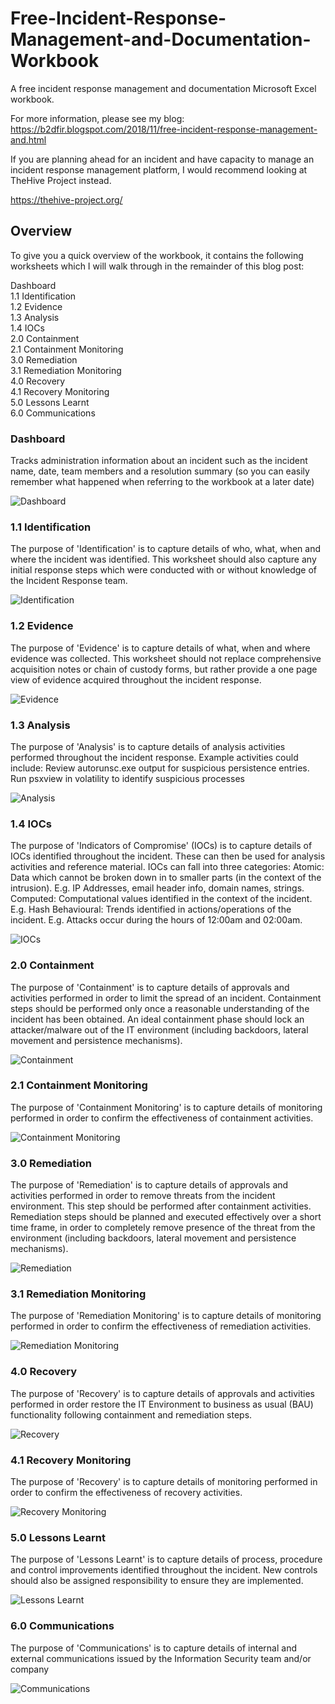 # Free-Incident-Response-Management-and-Documentation-Workbook
A free incident response management and documentation Microsoft Excel workbook.

For more information, please see my blog:
https://b2dfir.blogspot.com/2018/11/free-incident-response-management-and.html

If you are planning ahead for an incident and have capacity to manage an incident response management platform, I would recommend looking at TheHive Project instead.

https://thehive-project.org/

## Overview
To give you a quick overview of the workbook, it contains the following worksheets which I will walk through in the remainder of this blog post:

Dashboard   
1.1 Identification   
1.2 Evidence   
1.3 Analysis   
1.4 IOCs   
2.0 Containment   
2.1 Containment Monitoring   
3.0 Remediation   
3.1 Remediation Monitoring   
4.0 Recovery   
4.1 Recovery Monitoring   
5.0 Lessons Learnt   
6.0 Communications 


### Dashboard
Tracks administration information about an incident such as the incident name, date, team members and a resolution summary (so you can easily remember what happened when referring to the workbook at a later date)

![Dashboard](https://1.bp.blogspot.com/-HK7lYjtR7LY/W-X8ACnxCoI/AAAAAAAAhuM/U0jiXK5Gcr0H2xu8a7xQOd3xcqALAJyKwCLcBGAs/s1600/Dashboard.PNG)

### 1.1 Identification
The purpose of 'Identification' is to capture details of who, what, when and where the incident was identified. This worksheet should also capture any initial response steps which were conducted with or without knowledge of the Incident Response team.

![Identification](https://2.bp.blogspot.com/-aBlW9RV_Ip4/W-Xtny_Ie8I/AAAAAAAAhsQ/ZVptsnIp5zgAz_5-eG6sSy-qoCX3ZJ2DwCLcBGAs/s1600/1.1%2BIdentification.PNG)

### 1.2 Evidence
The purpose of 'Evidence' is to capture details of what, when and where evidence was collected. This worksheet should not replace comprehensive acquisition notes or chain of custody forms, but rather provide a one page view of evidence acquired throughout the incident response.

![Evidence](https://2.bp.blogspot.com/-Ak2w9rrNJv0/W-XuNClQMsI/AAAAAAAAhsY/W_22Mz00u7srVqK9qXjKNNrHn65C5MpEgCLcBGAs/s1600/1.2%2BEvidence.PNG)

### 1.3 Analysis
The purpose of 'Analysis' is to capture details of analysis activities performed throughout the incident response. Example activities could include:
Review autorunsc.exe output for suspicious persistence entries.
Run psxview in volatility to identify suspicious processes

![Analysis](https://4.bp.blogspot.com/-W_tfkqOiBIk/W-XvcJ-pHaI/AAAAAAAAhsk/UF_UgKsiSnkWfiHfX4Ej0y0fV265nOFAQCLcBGAs/s1600/1.3%2BAnalysis.PNG)

### 1.4 IOCs
The purpose of 'Indicators of Compromise' (IOCs) is to capture details of IOCs identified throughout the incident. These can then be used for analysis activities and reference material. IOCs can fall into three categories:
Atomic: Data which cannot be broken down in to smaller parts (in the context of the intrusion). E.g. IP Addresses, email header info, domain names, strings.
Computed: Computational values identified in the context of the incident. E.g. Hash
Behavioural: Trends identified in actions/operations of the incident. E.g. Attacks occur during the hours of 12:00am and 02:00am.

![IOCs](https://2.bp.blogspot.com/-Ve7jwjy9UMk/W-Xv7I3f0MI/AAAAAAAAhss/SB4JAZyedAkL1BwhU-I2djgpAz_tP8fRACLcBGAs/s1600/1.4%2BIOCs.PNG)

### 2.0 Containment
The purpose of 'Containment' is to capture details of approvals and activities performed in order to limit the spread of an incident. Containment steps should be performed only once a reasonable understanding of the incident has been obtained. An ideal containment phase should lock an attacker/malware out of the IT environment (including backdoors, lateral movement and persistence mechanisms).

![Containment](https://4.bp.blogspot.com/-usZ1TD6hdlc/W-Xw9BLzIlI/AAAAAAAAhs4/4ejhYLybkAojLC4mhS1YDTAECuBYNBxoQCLcBGAs/s1600/2.0%2BContainment.PNG)

### 2.1 Containment Monitoring
The purpose of 'Containment Monitoring' is to capture details of monitoring performed in order to confirm the effectiveness of containment activities.

![Containment Monitoring](https://4.bp.blogspot.com/-Flj8b0FFmNk/W-XycvpxCrI/AAAAAAAAhtE/6aKA9IxQmeAUNXTZ9jFYED_QJuInSdPggCLcBGAs/s1600/2.1%2BContainment%2BMonitoring.PNG)

### 3.0 Remediation
The purpose of 'Remediation' is to capture details of approvals and activities performed in order to remove threats from the incident environment. This step should be performed after containment activities. Remediation steps should be planned and executed effectively over a short time frame, in order to completely remove presence of the threat from the environment (including backdoors, lateral movement and persistence mechanisms).

![Remediation](https://3.bp.blogspot.com/-rppzEPxKMok/W-Xy2uNzI3I/AAAAAAAAhtM/E8uLJ2X_X5ox1Xf9moEBqn97KTR2dE_NQCLcBGAs/s1600/3.0%2BRemediation.PNG)

### 3.1 Remediation Monitoring
The purpose of 'Remediation Monitoring' is to capture details of monitoring performed in order to confirm the effectiveness of remediation activities.

![Remediation Monitoring](https://1.bp.blogspot.com/-lz0Da83NhO4/W-XzbQtPHAI/AAAAAAAAhtY/z3clOSjfvK4V_N73PvI1sdjrq9XYkzT5wCLcBGAs/s1600/3.1%2BRemediation%2BMonitoring.PNG)

### 4.0 Recovery
The purpose of 'Recovery' is to capture details of approvals and activities performed in order restore the IT Environment to business as usual (BAU) functionality following containment and remediation steps.

![Recovery](https://3.bp.blogspot.com/-KcMCvmT_4qg/W-XzyG_FJvI/AAAAAAAAhtg/Wtv81CEMWiYdgJ0C87jkxkcu4sIIk7mxACLcBGAs/s1600/4.0%2BRecovery.PNG)

### 4.1 Recovery Monitoring
The purpose of 'Recovery' is to capture details of monitoring performed in order to confirm the effectiveness of recovery activities.

![Recovery Monitoring](https://)

### 5.0 Lessons Learnt
The purpose of 'Lessons Learnt' is to capture details of process, procedure and control improvements identified throughout the incident. New controls should also be assigned responsibility to ensure they are implemented.

![Lessons Learnt](https://3.bp.blogspot.com/-rGNoepbF_hE/W-X0h1s2u6I/AAAAAAAAhtw/vrUD7uDVUzMGOniyFcpHwWsrzgf-D_DFACLcBGAs/s1600/5.0%2BLessons%2BLearnt.PNG)

### 6.0 Communications
The purpose of 'Communications' is to capture details of internal and external communications issued by the Information Security team and/or company

![Communications](https://4.bp.blogspot.com/-yEPTZrMhZTM/W-X03_v96aI/AAAAAAAAht4/y7dZWbZK9QwjrchXwl3tqledgt6TjqkaACLcBGAs/s1600/6.0%2BCommunications.PNG)

